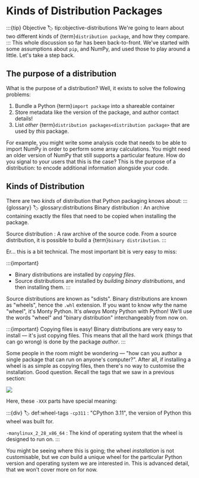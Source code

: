 # Kinds of Distribution Packages

:::{tip} Objective
:label: tip:objective-distributions
We're going to learn about two different kinds of {term}`distribution package`, and how they compare.
:::
This whole discussion so far has been back-to-front. We've started with some assumptions about `pip`, and NumPy, and used those to play around a little. Let's take a step back.

## The purpose of a distribution

What is the purpose of a distribution? Well, it exists to solve the following problems:

1. Bundle a Python {term}`import package` into a shareable container
2. Store metadata like the version of the package, and author contact details!
3. List _other_ {term}`distribution packages<distribution package>` that are used by _this_ package.

For example, you might write some analysis code that needs to be able to import NumPy in order to perform some array calculations. You might need an older version of NumPy that still supports a particular feature. How do you signal to your users that this is the case? This is the purpose of a distribution: to encode additional information alongside your code.

## Kinds of Distribution

There are two _kinds_ of distribution that Python packaging knows about:
:::{glossary}
:label: glossary:distributions
Binary distribution
: An archive containing exactly the files that need to be copied when installing the package.

Source distribution
: A raw archive of the source code. From a source distribution, it is possible to build a {term}`binary distribution`.
:::

Er... this is a bit technical. The most important bit is very easy to miss:

:::{important}

- Binary distributions are installed by _copying files_.
- Source distributions are installed by _building binary distributions_, and then installing them.
  :::

Source distributions are known as "sdists". Binary distributions are known as "wheels", hence the `.whl` extension. If you want to know _why_ the name "wheel", it's Monty Python. It's _always_ Monty Python with Python! We'll use the words "wheel" and "binary distribution" interchangeably from now on.

:::{important} Copying files is easy!
Binary distributions are very easy to install — it's just copying files. This means that all the hard work (things that can go wrong) is done by the package _author_.
:::

Some people in the room might be wondering — "how can you author a single package that can run on anyone's computer?". After all, if installing a wheel is as simple as copying files, then there's no way to customise the installation. Good question. Recall the tags that we saw in a previous section:

![](#cell:numpy-zip-ls)

Here, these `-XXX` parts have special meaning:

:::{div}
:label: def:wheel-tags
`-cp311`
: "CPython 3.11", the version of Python this wheel was built for.

`-manylinux_2_28_x86_64`
: The kind of operating system that the wheel is designed to run on.
:::

You might be seeing where this is going; the wheel _installation_ is not customisable, but we _can_ build a unique wheel for the particular Python version and operating system we are interested in. This is advanced detail, that we won't cover more on for now.

##
